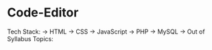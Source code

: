 # Code-Editor
<p>
Tech Stack: 
  -> HTML
  -> CSS
  -> JavaScript
  -> PHP
  -> MySQL
  -> Out of Syllabus Topics: 
</p>

